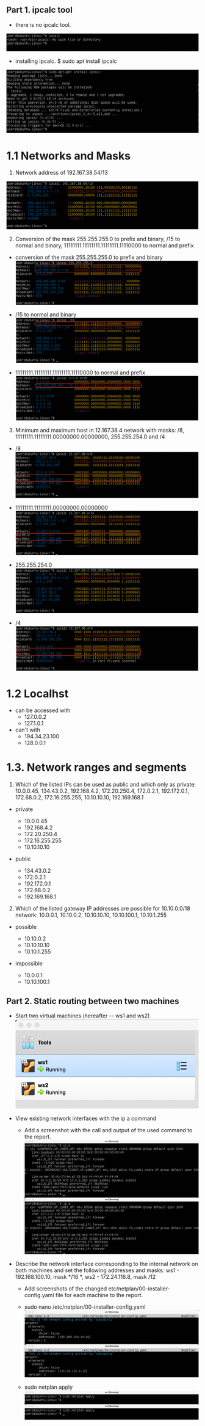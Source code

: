 ## Part 1. ipcalc tool

- there is no ipcalc tool.

![text](../screenshots/part1/_1.png)

- installing ipcalc. $ sudo apt install ipcalc

![text](../screenshots/part1/_2.png)

# 1.1 Networks and Masks

1. Network address of 192.167.38.54/13

![text](../screenshots/part1/1_1_1.png)


2. Conversion of the mask 255.255.255.0 to prefix and binary, /15 to normal and binary, 11111111.11111111.11111111.11110000 to normal and prefix

- сonversion of the mask 255.255.255.0 to prefix and binary
![text](../screenshots/part1/1_1_2-1.png)

- /15 to normal and binary
![text](../screenshots/part1/1_1_2-2.png)

- 11111111.11111111.11111111.11110000 to normal and prefix
![text](../screenshots/part1/1_1_2-3.png)


3. Minimum and maximum host in 12.167.38.4 network with masks: /8, 11111111.11111111.00000000.00000000, 255.255.254.0 and /4

- /8
![text](../screenshots/part1/1_1_3-1.png)

- 11111111.11111111.00000000.00000000
![text](../screenshots/part1/1_1_3-2.png)

- 255.255.254.0
![text](../screenshots/part1/1_1_3-3.png)

- /4
![text](../screenshots/part1/1_1_3-4.png)

# 1.2 Localhst
- can be accessed with
    + 127.0.0.2
    + 127.1.0.1
- can't with
    + 194.34.23.100
    + 128.0.0.1


# 1.3. Network ranges and segments

1. Which of the listed IPs can be used as public and which only as private: 10.0.0.45, 134.43.0.2, 192.168.4.2, 172.20.250.4, 172.0.2.1, 192.172.0.1, 172.68.0.2, 172.16.255.255, 10.10.10.10, 192.169.168.1

- private
    + 10.0.0.45
    + 192.168.4.2
    + 172.20.250.4
    + 172.16.255.255
    + 10.10.10.10

- public
    + 134.43.0.2
    + 172.0.2.1
    + 192.172.0.1
    + 172.68.0.2
    + 192.169.168.1


2. Which of the listed gateway IP addresses are possible for 10.10.0.0/18 network: 10.0.0.1, 10.10.0.2, 10.10.10.10, 10.10.100.1, 10.10.1.255

- possible
    + 10.10.0.2
    + 10.10.10.10
    + 10.10.1.255

- impossible
    + 10.0.0.1
    + 10.10.100.1


## Part 2. Static routing between two machines

- Start two virtual machines (hereafter -- ws1 and ws2)
![text](../screenshots/part2/_1.png)


- View existing network interfaces with the ip a command 
    - Add a screenshot with the call and output of the used command to the report.
![text](../screenshots/part2/_2.png)


- Describe the network interface corresponding to the internal network on both machines and set the following addresses and masks: ws1 - 192.168.100.10, mask */16 *, ws2 - 172.24.116.8, mask /12
    - Add screenshots of the changed etc/netplan/00-installer-config.yaml file for each machine to the report.
    - sudo nano /etc/netplan/00-installer-config.yaml
![text](../screenshots/part2/_3.png)

    - sudo netplan apply
![text](../screenshots/part2/_4.png)
